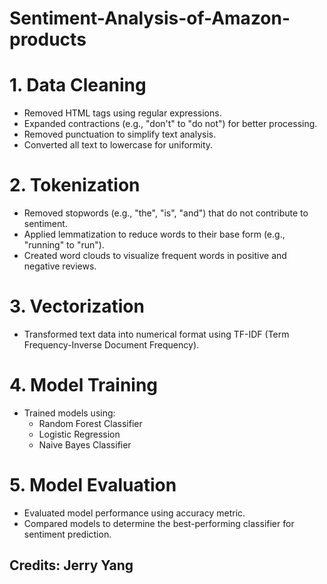 # Sentiment-Analysis-of-Amazon-products

# 1. Data Cleaning
 - Removed HTML tags using regular expressions.
 - Expanded contractions (e.g., "don't" to "do not") for better processing.
 - Removed punctuation to simplify text analysis.
 - Converted all text to lowercase for uniformity.

# 2. Tokenization
 - Removed stopwords (e.g., "the", "is", "and") that do not contribute to sentiment.
 - Applied lemmatization to reduce words to their base form (e.g., "running" to "run").
 - Created word clouds to visualize frequent words in positive and negative reviews.

# 3. Vectorization
 - Transformed text data into numerical format using TF-IDF (Term Frequency-Inverse Document Frequency).

# 4. Model Training
 - Trained models using:
   - Random Forest Classifier
   - Logistic Regression
   - Naive Bayes Classifier

# 5. Model Evaluation
 - Evaluated model performance using accuracy metric.
 - Compared models to determine the best-performing classifier for sentiment prediction.

## Credits: Jerry Yang 
